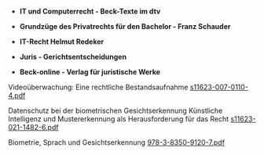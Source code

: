 
- **IT und Computerrecht - Beck-Texte im dtv**

- **Grundzüge des Privatrechts für den Bachelor - Franz Schauder**

- **IT-Recht Helmut Redeker**

- **Juris - Gerichtsentscheidungen**

- **Beck-online - Verlag für juristische Werke**

Videoüberwachung: Eine rechtliche Bestandsaufnahme
[s11623-007-0110-4.pdf](file:///C:/Users/z0247951/Downloads/s11623-007-0110-4.pdf)

Datenschutz bei der biometrischen Gesichtserkennung Künstliche Intelligenz und Mustererkennung als Herausforderung für das Recht
[s11623-021-1482-6.pdf](file:///C:/Users/z0247951/Downloads/s11623-021-1482-6.pdf)

Biometrie, Sprach und Gesichtserkennung
[978-3-8350-9120-7.pdf](file:///C:/Users/z0247951/Downloads/978-3-8350-9120-7.pdf)